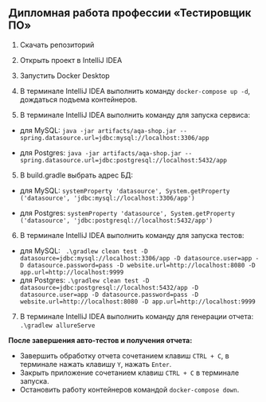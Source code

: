 ## Дипломная работа профессии «Тестировщик ПО»

1. Скачать репозиторий
2. Открыть проект в IntelliJ IDEA

2. Запустить Docker Desktop

3. В терминале IntelliJ IDEA выполнить команду `docker-compose up -d`, дождаться подъема контейнеров.

4. В терминале IntelliJ IDEA выполнить команду для запуска сервиса:
- для MySQL:
  `java -jar artifacts/aqa-shop.jar --spring.datasource.url=jdbc:mysql://localhost:3306/app`

- для Postgres:
  `java -jar artifacts/aqa-shop.jar --spring.datasource.url=jdbc:postgresql://localhost:5432/app`


5. В build.gradle выбрать адрес БД:


- для MySQL:
  `systemProperty 'datasource', System.getProperty ('datasource', 'jdbc:mysql://localhost:3306/app')`


- для Postgres:
  `systemProperty 'datasource', System.getProperty ('datasource', 'jdbc:postgresql://localhost:5432/app')`


6. В терминале IntelliJ IDEA выполнить команду для запуска тестов:

- для MySQL:
  ` .\gradlew clean test -D datasource=jdbc:mysql://localhost:3306/app -D datasource.user=app -D datasource.password=pass -D website.url=http://localhost:8080 -D app.url=http://localhost:9999`
- для Postgres:
  `.\gradlew clean test -D datasource=jdbc:postgresql://localhost:5432/app -D datasource.user=app -D datasource.password=pass -D website.url=http://localhost:8080 -D app.url=http://localhost:9999`

7. В терминале IntelliJ IDEA выполнить команду для генерации отчета:
   `.\gradlew allureServe `

**После завершения авто-тестов и получения отчета:**
- Завершить обработку отчета сочетанием клавиш `CTRL + C`, в терминале нажать клавишу `Y`, нажать `Enter`.
- Закрыть приложение сочетанием клавиш `CTRL + C` в терминале запуска.
- Остановить работу контейнеров командой `docker-compose down`.
